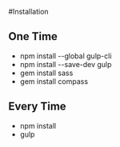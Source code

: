 #Installation
## One Time
- npm install --global gulp-cli
- npm install --save-dev gulp
- gem install sass
- gem install compass
## Every Time
- npm install
- gulp
